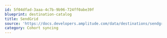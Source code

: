 ```yaml
---
id: 5f04dfad-3aaa-4c7b-9b96-724ff0abe39f
blueprint: destination-catalog
title: SendGrid
source: 'https://docs.developers.amplitude.com/data/destinations/sendgrid'
category: Cohort syncing
---
```

